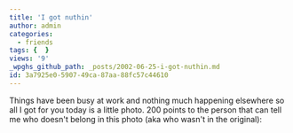 ```yaml
---
title: 'I got nuthin'
author: admin
categories:
  - friends
tags: {  }
views: '9'
_wpghs_github_path: _posts/2002-06-25-i-got-nuthin.md
id: 3a7925e0-5907-49ca-87aa-88fc57c44610
---
```

<p>Things have been busy at work and nothing much happening elsewhere so all I got for you today is a little photo. 200 points to the person that can tell me who doesn't belong in this photo (aka who wasn't in the original):</p>
